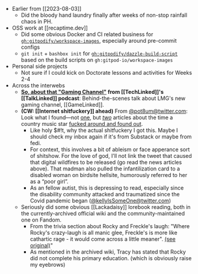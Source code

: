 * Earlier from [[2023-08-03]]
	* Did the bloody hand laundry finally after weeks of non-stop rainfall chaos in PH.
* OSS work at [[recaptime.dev]]
	* Did some obvious Docker and CI related business for [`gh:gitpodify/workspace-images`](https://github.com/gitpodify/workspace-images), especially around pre-commit configs
	* `git init` + `bashbox init` for [`gh:gitpodify/dazzle-build-script`](https://github.com/gitpodify/dazzle-build-script) based on the build scripts on `gh:gitpod-io/workspace-images`
* Personal side projects
	* Not sure if I could kick on Doctorate lessons and activities for Weeks 2-4
* Across the interwebs
	* **[So, about that "Gaming Channel"](https://www.youtube.com/watch?v=UigR53aE6Sg) from [[TechLinked]]'s [[TalkLinked]] podcast**: Behind-the-scenes talk about LMG's new gaming channel, [[GameLinked]].
	* **(CW: [[Internet shitfuckery]] ahead)** From [@pot8um@twitter.com](https://twitter.com/pot8um): Look what I found—not [one](https://www.sportskeeda.com/pop-culture/what-john-rich-do-twitter-disabled-person-controversy-explained-country-singer-garners-backlash-online), but [*two*](https://www.dexerto.com/entertainment/john-rich-sparks-backlash-after-disabled-person-calls-him-out-2230953/) articles about the time a country music star [fucked around and found out](https://knowyourmeme.com/memes/fuck-around-and-find-out-fafo).
		* Like holy $#!t, why the actual shitfuckery I got this. Maybe I should check my inbox again if it's from Substack or maybe from fedi.
		* For context, this involves a bit of ableism or face apperance sort of shitshow. For the love of god, I'll not link the tweet that caused that digital wildfires to be released (go read the news articles above). That madman also pulled the infantilization card to a disabled woman on birdsite hellsite, humorously referred to her as a “poor girl”.
		* As an fellow autist, this is depressing to read, especially since the disability community attacked and traumatized since the Covid pandemic began ([@kellyIsSomeOne@twitter.com](https://twitter.com/kellyIsSomeOne))
	* Seriously did some obvious [[Lackadaisy]] lorebook reading, both in the currently-archived official wiki and the community-maintained one on Fandom.
		* From the trivia section about Rocky and Freckle's laugh: "Where Rocky's crazy-laugh is all manic glee, Freckle's is more like cathartic rage - it would come across a little meaner". [(see original)](https://lackadaisy.fandom.com/wiki/Calvin_%22Freckle%22_Allen_McMurray#cite_note-F20091006-7)"
		* As mentioned in the archived wiki, Tracy has stated that Rocky did not complete his primary education. (which is obviously raise my eyebrows)
